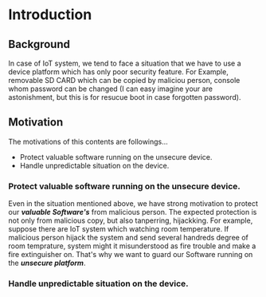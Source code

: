# Introduction

## Background
In case of IoT system, we tend to face a situation that we have to use a device platform which has only poor security feature.
For Example, removable SD CARD which can be copied by maliciou person,
console whom password can be changed (I can easy imagine your are astonishment, but this is for resucue boot in case forgotten password).  

## Motivation
The motivations of this contents are followings...

* Protect valuable software running on the unsecure device.
* Handle unpredictable situation on the device.

### Protect valuable software running on the unsecure device.
Even in the situation mentioned above, we have strong motivation to protect our ***valuable Software's*** from malicious person.
The expected protection is not only from malicious copy, but also tanperring, hijackking.
For example, suppose there are IoT system which watching room temperature. If malicious person hijack the system and send several handreds degree of room temprature,
system might it misunderstood as fire trouble and make a fire extinguisher on.
That's why we want to guard our Software running on the ***unsecure platform***.

### Handle unpredictable situation on the device.



